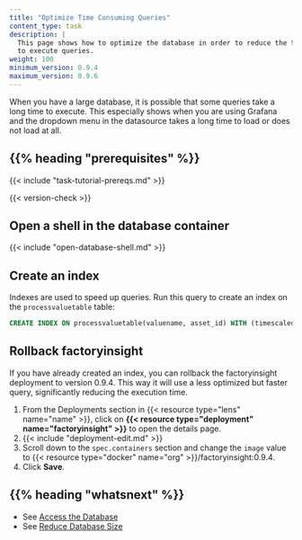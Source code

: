 ```yaml
---
title: "Optimize Time Consuming Queries"
content_type: task
description: |
  This page shows how to optimize the database in order to reduce the time needed 
  to execute queries.
weight: 100
minimum_version: 0.9.4
maximum_version: 0.9.6
---
```


<!-- overview -->

When you have a large database, it is possible that some queries take a long time
to execute. This especially shows when you are using Grafana and the dropdown
menu in the datasource takes a long time to load or does not load at all.

## {{% heading "prerequisites" %}}

{{< include "task-tutorial-prereqs.md" >}}

{{< version-check >}}

<!-- steps -->

## Open a shell in the database container

{{< include "open-database-shell.md" >}}

## Create an index

Indexes are used to speed up queries. Run this query to create an index on the
`processvaluetable` table:

   ```sql
   CREATE INDEX ON processvaluetable(valuename, asset_id) WITH (timescaledb.transaction_per_chunk);
   ```

## Rollback factoryinsight

If you have already created an index, you can rollback the factoryinsight deployment
to version 0.9.4. This way it will use a less optimized but faster query, significantly
reducing the execution time.

1. From the Deployments section in {{< resource type="lens" name="name" >}}, click
   on **{{< resource type="deployment" name="factoryinsight" >}}** to open the
   details page.
2. {{< include "deployment-edit.md" >}}
3. Scroll down to the `spec.containers` section and change the `image` value to
   {{< resource type="docker" name="org" >}}/factoryinsight:0.9.4.
4. Click **Save**.
<!-- discussion -->

<!-- Optional section; add links to information related to this topic. -->
## {{% heading "whatsnext" %}}

- See [Access the Database](/docs/production-guides/administration/access-database/)
- See [Reduce Database Size](/docs/production-guides/administration/reduce-database-size/)
